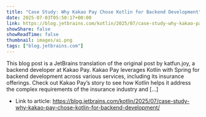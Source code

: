```yaml
---
title: "Case Study: Why Kakao Pay Chose Kotlin for Backend Development"
date: 2025-07-03T05:50:17+00:00
link: https://blog.jetbrains.com/kotlin/2025/07/case-study-why-kakao-pay-chose-kotlin-for-backend-development/
showShare: false
showReadTime: false
thumbnail: images/ai.png
tags: ["blog.jetbrains.com"]
---
```

This blog post is a JetBrains translation of the original post by katfun.joy, a backend developer at Kakao Pay. Kakao Pay leverages Kotlin with Spring for backend development across various services, including its insurance offerings. Check out Kakao Pay’s story to see how Kotlin helps it address the complex requirements of the insurance industry and […]

- Link to article: https://blog.jetbrains.com/kotlin/2025/07/case-study-why-kakao-pay-chose-kotlin-for-backend-development/